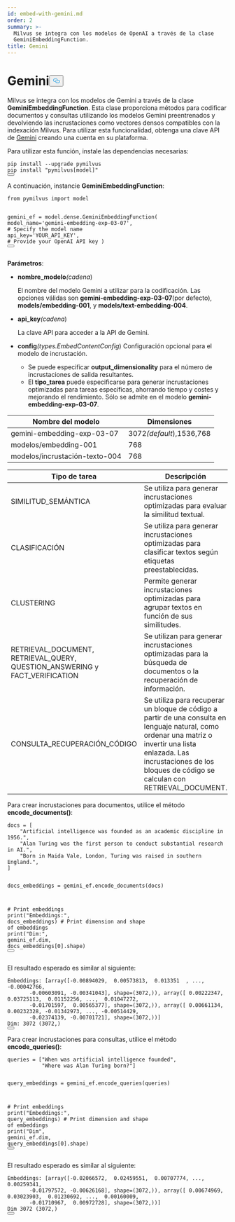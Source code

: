 ```yaml
---
id: embed-with-gemini.md
order: 2
summary: >-
  Milvus se integra con los modelos de OpenAI a través de la clase
  GeminiEmbeddingFunction.
title: Gemini
---
```

<h1 id="Gemini" class="common-anchor-header">Gemini<button data-href="#Gemini" class="anchor-icon" translate="no">
      <svg translate="no"
        aria-hidden="true"
        focusable="false"
        height="20"
        version="1.1"
        viewBox="0 0 16 16"
        width="16"
      >
        <path
          fill="#0092E4"
          fill-rule="evenodd"
          d="M4 9h1v1H4c-1.5 0-3-1.69-3-3.5S2.55 3 4 3h4c1.45 0 3 1.69 3 3.5 0 1.41-.91 2.72-2 3.25V8.59c.58-.45 1-1.27 1-2.09C10 5.22 8.98 4 8 4H4c-.98 0-2 1.22-2 2.5S3 9 4 9zm9-3h-1v1h1c1 0 2 1.22 2 2.5S13.98 12 13 12H9c-.98 0-2-1.22-2-2.5 0-.83.42-1.64 1-2.09V6.25c-1.09.53-2 1.84-2 3.25C6 11.31 7.55 13 9 13h4c1.45 0 3-1.69 3-3.5S14.5 6 13 6z"
        ></path>
      </svg>
    </button></h1><p>Milvus se integra con los modelos de Gemini a través de la clase <strong>GeminiEmbeddingFunction</strong>. Esta clase proporciona métodos para codificar documentos y consultas utilizando los modelos Gemini preentrenados y devolviendo las incrustaciones como vectores densos compatibles con la indexación Milvus. Para utilizar esta funcionalidad, obtenga una clave API de <a href="https://ai.google.dev/gemini-api/docs/api-key">Gemini</a> creando una cuenta en su plataforma.</p>
<p>Para utilizar esta función, instale las dependencias necesarias:</p>
<pre><code translate="no" class="language-bash">pip install --upgrade pymilvus
pip install <span class="hljs-string">&quot;pymilvus[model]&quot;</span>
<button class="copy-code-btn"></button></code></pre>
<p>A continuación, instancie <strong>GeminiEmbeddingFunction</strong>:</p>
<pre><code translate="no" class="language-python"><span class="hljs-keyword">from</span> pymilvus <span class="hljs-keyword">import</span> model

gemini_ef = model.dense.GeminiEmbeddingFunction(
    model_name=<span class="hljs-string">&#x27;gemini-embedding-exp-03-07&#x27;</span>, <span class="hljs-comment"># Specify the model name</span>
    api_key=<span class="hljs-string">&#x27;YOUR_API_KEY&#x27;</span>, <span class="hljs-comment"># Provide your OpenAI API key</span>
)
<button class="copy-code-btn"></button></code></pre>
<p><strong>Parámetros</strong>:</p>
<ul>
<li><p><strong>nombre_modelo</strong><em>(cadena</em>)</p>
<p>El nombre del modelo Gemini a utilizar para la codificación. Las opciones válidas son <strong>gemini-embedding-exp-03-07</strong>(por defecto), <strong>models/embedding-001</strong>, y <strong>models/text-embedding-004</strong>.</p></li>
<li><p><strong>api_key</strong><em>(cadena</em>)</p>
<p>La clave API para acceder a la API de Gemini.</p></li>
<li><p><strong>config</strong><em>(types.EmbedContentConfig</em>) Configuración opcional para el modelo de incrustación.</p>
<ul>
<li>Se puede especificar <strong>output_dimensionality</strong> para el número de incrustaciones de salida resultantes.</li>
<li>El <strong>tipo_tarea</strong> puede especificarse para generar incrustaciones optimizadas para tareas específicas, ahorrando tiempo y costes y mejorando el rendimiento. Sólo se admite en el modelo <strong>gemini-embedding-exp-03-07</strong>.</li>
</ul></li>
</ul>
<table>
<thead>
<tr><th>Nombre del modelo</th><th>Dimensiones</th></tr>
</thead>
<tbody>
<tr><td>gemini-embedding-exp-03-07</td><td>3072<em>(default</em>),1536,768</td></tr>
<tr><td>modelos/embedding-001</td><td>768</td></tr>
<tr><td>modelos/incrustación-texto-004</td><td>768</td></tr>
</tbody>
</table>
<table>
<thead>
<tr><th>Tipo de tarea</th><th>Descripción</th></tr>
</thead>
<tbody>
<tr><td>SIMILITUD_SEMÁNTICA</td><td>Se utiliza para generar incrustaciones optimizadas para evaluar la similitud textual.</td></tr>
<tr><td>CLASIFICACIÓN</td><td>Se utiliza para generar incrustaciones optimizadas para clasificar textos según etiquetas preestablecidas.</td></tr>
<tr><td>CLUSTERING</td><td>Permite generar incrustaciones optimizadas para agrupar textos en función de sus similitudes.</td></tr>
<tr><td>RETRIEVAL_DOCUMENT, RETRIEVAL_QUERY, QUESTION_ANSWERING y FACT_VERIFICATION</td><td>Se utilizan para generar incrustaciones optimizadas para la búsqueda de documentos o la recuperación de información.</td></tr>
<tr><td>CONSULTA_RECUPERACIÓN_CÓDIGO</td><td>Se utiliza para recuperar un bloque de código a partir de una consulta en lenguaje natural, como ordenar una matriz o invertir una lista enlazada. Las incrustaciones de los bloques de código se calculan con RETRIEVAL_DOCUMENT.</td></tr>
</tbody>
</table>
<p>Para crear incrustaciones para documentos, utilice el método <strong>encode_documents()</strong>:</p>
<pre><code translate="no" class="language-python">docs = [
    <span class="hljs-string">&quot;Artificial intelligence was founded as an academic discipline in 1956.&quot;</span>,
    <span class="hljs-string">&quot;Alan Turing was the first person to conduct substantial research in AI.&quot;</span>,
    <span class="hljs-string">&quot;Born in Maida Vale, London, Turing was raised in southern England.&quot;</span>,
]

docs_embeddings = gemini_ef.encode_documents(docs)

<span class="hljs-comment"># Print embeddings</span>
<span class="hljs-built_in">print</span>(<span class="hljs-string">&quot;Embeddings:&quot;</span>, docs_embeddings)
<span class="hljs-comment"># Print dimension and shape of embeddings</span>
<span class="hljs-built_in">print</span>(<span class="hljs-string">&quot;Dim:&quot;</span>, gemini_ef.dim, docs_embeddings[<span class="hljs-number">0</span>].shape)
<button class="copy-code-btn"></button></code></pre>
<p>El resultado esperado es similar al siguiente:</p>
<pre><code translate="no" class="language-python">Embeddings: [array([-0.00894029,  0.00573813,  0.013351  , ..., -0.00042766,
       -0.00603091, -0.00341043], shape=(3072,)), array([ 0.00222347,  0.03725113,  0.01152256, ...,  0.01047272,
       -0.01701597,  0.00565377], shape=(3072,)), array([ 0.00661134,  0.00232328, -0.01342973, ..., -0.00514429,
       -0.02374139, -0.00701721], shape=(3072,))]
Dim: 3072 (3072,)
<button class="copy-code-btn"></button></code></pre>
<p>Para crear incrustaciones para consultas, utilice el método <strong>encode_queries()</strong>:</p>
<pre><code translate="no" class="language-python">queries = [<span class="hljs-string">&quot;When was artificial intelligence founded&quot;</span>, 
           <span class="hljs-string">&quot;Where was Alan Turing born?&quot;</span>]

query_embeddings = gemini_ef.encode_queries(queries)

<span class="hljs-comment"># Print embeddings</span>
<span class="hljs-built_in">print</span>(<span class="hljs-string">&quot;Embeddings:&quot;</span>, query_embeddings)
<span class="hljs-comment"># Print dimension and shape of embeddings</span>
<span class="hljs-built_in">print</span>(<span class="hljs-string">&quot;Dim&quot;</span>, gemini_ef.dim, query_embeddings[<span class="hljs-number">0</span>].shape)
<button class="copy-code-btn"></button></code></pre>
<p>El resultado esperado es similar al siguiente:</p>
<pre><code translate="no" class="language-python">Embeddings: [array([-0.02066572,  0.02459551,  0.00707774, ...,  0.00259341,
       -0.01797572, -0.00626168], shape=(3072,)), array([ 0.00674969,  0.03023903,  0.01230692, ...,  0.00160009,
       -0.01710967,  0.00972728], shape=(3072,))]
Dim 3072 (3072,)
<button class="copy-code-btn"></button></code></pre>
